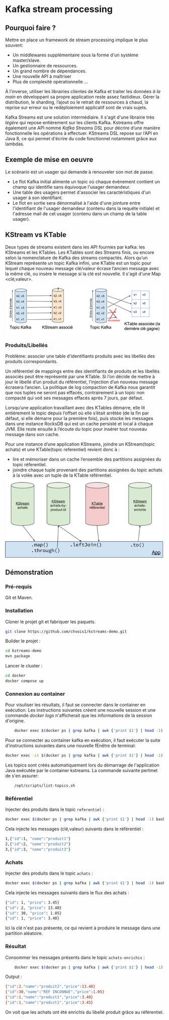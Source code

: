 # Kafka stream processing

## Pourquoi faire ?

Mettre en place un framework de stream processing implique le plus souvent:  

- Un middlewares supplémentaire sous la forme d'un système master/slave.
- Un gestionnaire de ressources.
- Un grand nombre de dépendances.
- Une nouvelle API à maîtriser
- Plus de complexité opérationnelle ...

À l’inverse, utiliser les librairies clientes de Kafka et traiter les données *à la main* en développant sa propre application reste assez fastidieux. Gérer la distribution, le sharding, l’ajout ou le retrait de ressources à chaud, la reprise sur erreur ou le redéploiement applicatif sont de vrais sujets.

Kafka Streams est une solution intermédiaire. Il s'agit d'une librairie très *légère* qui repose entièrement sur les clients Kafka. Kstreams offre également une API nommé  *Kafka Streams DSL* pour décrire d’une manière fonctionnelle les opérations à effectuer. KStreams DSL repose sur l’API en Java 8, ce qui permet d'écrire du code fonctionnel notamment grâce aux lambdas.

## Exemple de mise en oeuvre

Le scénario est un usager qui demande à renouveler son mot de passe.

- Le flot Kafka initial alimente un topic où chaque événement contient un champ qui identifie sans équivoque l'usager demandeur.
- Une table des usagers permet d'associer les caractéristiques d'un usager à son identifiant.
- Le flot en sortie sera dénormalisé à l'aide d'une jointure entre l'identifiant de l'usager demandeur (contenu dans la requête initiale) et l'adresse mail de cet usager (contenu dans un champ de la table usager).  

## KStream vs KTable

Deux types de streams existent dans les API fournies par kafka: les KStreams et les KTables. Les KTables sont des Streams finis, ou encore selon la nomenclature de Kafka des streams compactés. Alors qu’un KStream représente un topic Kafka infini, une KTable est un topic pour lequel chaque nouveau message clé/valeur écrase l’ancien message avec la même clé, ou insère le message si la clé est nouvelle. Il s'agit d'une Map <clé,valeur>.

![Aperçu](images/kstream-ktable.png "Aperçu")

### Produits/Libellés

Problème: associer une table d'identifiants produits avec les libellés des produits correspondants.  

Un référentiel de mappings entre des identifiants de produits et les libellés associés peut être représenté par une KTable. Si l’on décide de mettre à jour le libellé d’un produit du référentiel, l’injection d’un nouveau message écrasera l’ancien. La politique de log compaction de Kafka nous garantit que nos tuples ne seront pas effacés, contrairement à un topic non compacté qui voit ses messages effacés après 7 jours, par défaut.

Lorsqu’une application travaillant avec des KTables démarre, elle lit entièrement le topic depuis l’offset où elle s’était arrêtée (de la fin par défaut, si elle démarre pour la première fois), puis stocke les messages dans une instance RocksDB qui est un cache persisté et local à chaque JVM. Elle reste ensuite à l’écoute du topic pour insérer tout nouveau message dans son cache.

Pour une instance d’une application KStreams, joindre un KStream(topic achats) et une KTable(topic referentiel) revient donc à :

- lire et mémoriser dans un cache l’ensemble des partitions assignées du topic réferentiel.
- joindre chaque tuple provenant des partitions assignées du topic achats à la volée avec un tuple de la KTable référentiel.

![Aperçu](images/workflow.png "Aperçu")

## Démonstration

### Pré-requis

Git et Maven.

### Installation

Cloner le projet git et fabriquer les paquets.

```bash
git clone https://github.com/chvois1/kstreams-demo.git
```

Builder le projet :

```bash
cd kstreams-demo
mvn package
```

Lancer le cluster :

```bash
cd docker
docker compose up 
```

### Connexion au container

Pour visuliser les résultats, il faut se connecter dans le container en exécution. Les instructions suivantes créent une nouvelle session et une commande *docker logs* n'afficherait que les informations de la session d'origine.

```bash
    docker exec $(docker ps | grep kafka | awk {'print $1'} | head -1) bash -c "/opt/scripts/consume-output.sh"
```

Pour se connecter au container kafka en exécution, il faut exécuter la suite d'instructions suivantes dans une nouvelle fEnêtre de terminal:

```bash
docker exec -it $(docker ps | grep kafka | awk {'print $1'} | head -1) bash 
```

Les topics sont créés automatiquement lors du démarrage de l'application Java exécutée par le container kstreams. La commande suivante pertmet de s'en assurer:

```bash
    /opt/scripts/list-topics.sh
```

### Référentiel

Injecter des produits dans le topic `referentiel` :

```bash
docker exec $(docker ps | grep kafka | awk {'print $1'} | head -1) bash -c "/opt/scripts/inject-referentiel.sh"
```

Cela injecte les messages (clé,valeur) suivants dans le référentiel :

```bash
1,{"id":1, "name":"produit1"}
2,{"id":2, "name":"produit2"}
3,{"id":3, "name":"produit3"}
```

### Achats

Injecter des produits dans le topic `achats` :

```bash
docker exec $(docker ps | grep kafka | awk {'print $1'} | head -1) bash -c "/opt/scripts/inject-achats.sh"
```

Cela injecte les messages suivants dans le flux des achats :

```bash
{"id": 1, "price": 3.45}
{"id": 2, "price": 13.40}
{"id": 30, "price": 1.05}
{"id": 1, "price": 3.40}
```

Ici la clé n'est pas présente, ce qui revient à produire le message dans une partition aléatoire.

### Résultat

Consommer les messages présents dans le topic `achats-enrichis` :

```bash
    docker exec $(docker ps | grep kafka | awk {'print $1'} | head -1) bash -c "/opt/scripts/consume-output.sh"
```

Output :

```bash
{"id":2,"name":"produit2","price":13.40}
{"id":30,"name":"REF INCONNUE","price":1.05}
{"id":1,"name":"produit1","price":3.40}
{"id":1,"name":"produit1","price":3.45}
```

On voit que les achats ont été enrichis du libellé produit grâce au référentiel.

